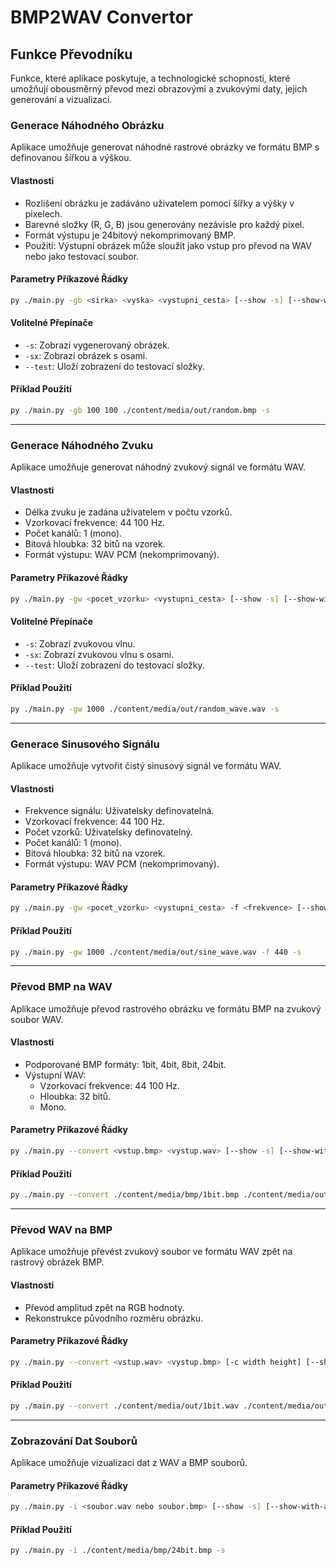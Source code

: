 # BMP2WAV Convertor

## Funkce Převodníku

Funkce, které aplikace poskytuje, a technologické schopnosti, které umožňují obousměrný převod mezi obrazovými a zvukovými daty, jejich generování a vizualizaci.

### Generace Náhodného Obrázku

Aplikace umožňuje generovat náhodné rastrové obrázky ve formátu BMP s definovanou šířkou a výškou.

#### Vlastnosti
- Rozlišení obrázku je zadáváno uživatelem pomocí šířky a výšky v pixelech.
- Barevné složky (R, G, B) jsou generovány nezávisle pro každý pixel.
- Formát výstupu je 24bitový nekomprimovaný BMP.
- Použití: Výstupní obrázek může sloužit jako vstup pro převod na WAV nebo jako testovací soubor.

#### Parametry Příkazové Řádky
```bash
py ./main.py -gb <sirka> <vyska> <vystupni_cesta> [--show -s] [--show-with-axes -sx] [--test]
```

#### Volitelné Přepínače
- `-s`: Zobrazí vygenerovaný obrázek.
- `-sx`: Zobrazí obrázek s osami.
- `--test`: Uloží zobrazení do testovací složky.

#### Příklad Použití
```bash
py ./main.py -gb 100 100 ./content/media/out/random.bmp -s
```

---

### Generace Náhodného Zvuku

Aplikace umožňuje generovat náhodný zvukový signál ve formátu WAV.

#### Vlastnosti
- Délka zvuku je zadána uživatelem v počtu vzorků.
- Vzorkovací frekvence: 44 100 Hz.
- Počet kanálů: 1 (mono).
- Bitová hloubka: 32 bitů na vzorek.
- Formát výstupu: WAV PCM (nekomprimovaný).

#### Parametry Příkazové Řádky
```bash
py ./main.py -gw <pocet_vzorku> <vystupni_cesta> [--show -s] [--show-with-axes -sx] [--test]
```

#### Volitelné Přepínače
- `-s`: Zobrazí zvukovou vlnu.
- `-sx`: Zobrazí zvukovou vlnu s osami.
- `--test`: Uloží zobrazení do testovací složky.

#### Příklad Použití
```bash
py ./main.py -gw 1000 ./content/media/out/random_wave.wav -s
```

---

### Generace Sinusového Signálu

Aplikace umožňuje vytvořit čistý sinusový signál ve formátu WAV.

#### Vlastnosti
- Frekvence signálu: Uživatelsky definovatelná.
- Vzorkovací frekvence: 44 100 Hz.
- Počet vzorků: Uživatelsky definovatelný.
- Počet kanálů: 1 (mono).
- Bitová hloubka: 32 bitů na vzorek.
- Formát výstupu: WAV PCM (nekomprimovaný).

#### Parametry Příkazové Řádky
```bash
py ./main.py -gw <pocet_vzorku> <vystupni_cesta> -f <frekvence> [--show -s] [--show-with-axes -sx] [--test]
```

#### Příklad Použití
```bash
py ./main.py -gw 1000 ./content/media/out/sine_wave.wav -f 440 -s
```

---

### Převod BMP na WAV

Aplikace umožňuje převod rastrového obrázku ve formátu BMP na zvukový soubor WAV.

#### Vlastnosti
- Podporované BMP formáty: 1bit, 4bit, 8bit, 24bit.
- Výstupní WAV:
   - Vzorkovací frekvence: 44 100 Hz.
   - Hloubka: 32 bitů.
   - Mono.

#### Parametry Příkazové Řádky
```bash
py ./main.py --convert <vstup.bmp> <vystup.wav> [--show -s] [--show-with-axes -sx] [--test]
```

#### Příklad Použití
```bash
py ./main.py --convert ./content/media/bmp/1bit.bmp ./content/media/out/1bit.wav -s
```

---

### Převod WAV na BMP

Aplikace umožňuje převést zvukový soubor ve formátu WAV zpět na rastrový obrázek BMP.

#### Vlastnosti
- Převod amplitud zpět na RGB hodnoty.
- Rekonstrukce původního rozměru obrázku.

#### Parametry Příkazové Řádky
```bash
py ./main.py --convert <vstup.wav> <vystup.bmp> [-c width height] [--show -s] [--show-with-axes -sx] [--test]
```

#### Příklad Použití
```bash
py ./main.py --convert ./content/media/out/1bit.wav ./content/media/out/1bit.bmp -s
```

---

### Zobrazování Dat Souborů

Aplikace umožňuje vizualizaci dat z WAV a BMP souborů.

#### Parametry Příkazové Řádky
```bash
py ./main.py -i <soubor.wav nebo soubor.bmp> [--show -s] [--show-with-axes -sx] [--test]
```

#### Příklad Použití
```bash
py ./main.py -i ./content/media/bmp/24bit.bmp -s
```
